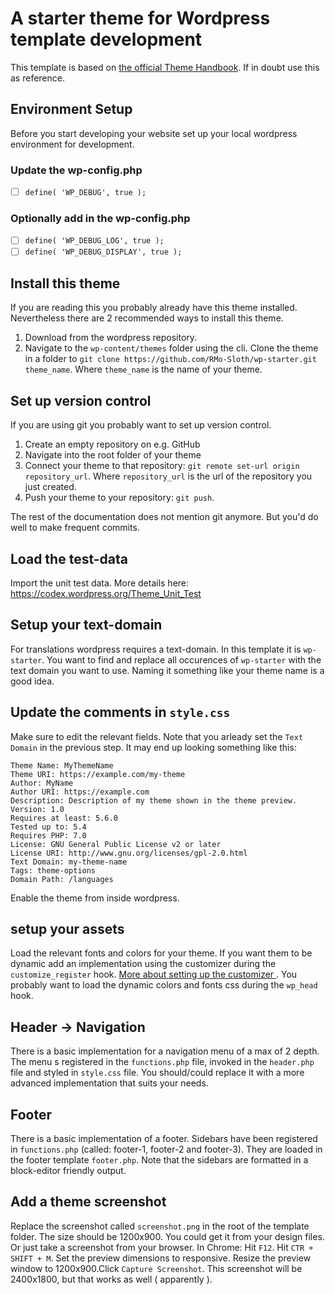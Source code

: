 # A starter theme for Wordpress template development

This template is based on [the official Theme Handbook](https://developer.wordpress.org/themes/). If in doubt use this as reference. 

## Environment Setup

Before you start developing your website set up your local wordpress environment for development.

### Update the wp-config.php
- [ ] ```define( 'WP_DEBUG', true );``` 

### Optionally add in the wp-config.php
- [ ] ```define( 'WP_DEBUG_LOG', true );```
- [ ] ```define( 'WP_DEBUG_DISPLAY', true );```

## Install this theme

If you are reading this you probably already have this theme installed. Nevertheless there are 2 recommended ways to install this theme.

1. Download from the wordpress repository.
2. Navigate to the `wp-content/themes` folder using the cli. Clone the theme in a folder to `git clone https://github.com/RMo-Sloth/wp-starter.git theme_name`. Where `theme_name` is the name of your theme.

## Set up version control

If you are using git you probably want to set up version control.

1. Create an empty repository on e.g. GitHub
2. Navigate into the root folder of your theme
3. Connect your theme to that repository: `git remote set-url origin repository_url`. Where `repository_url` is the url of the repository you just created.
4. Push your theme to your repository: `git push`.

The rest of the documentation does not mention git anymore. But you'd do well to make frequent commits.

## Load the test-data

Import the unit test data. More details here: [ https://codex.wordpress.org/Theme_Unit_Test ]( https://codex.wordpress.org/Theme_Unit_Test )

## Setup your text-domain

For translations wordpress requires a text-domain. In this template it is `wp-starter`. You want to find and replace all occurences of `wp-starter` with the text domain you want to use. Naming it something like your theme name is a good idea.

## Update the comments in `style.css`

Make sure to edit the relevant fields. Note that you arleady set the `Text Domain` in the previous step. It may end up looking something like this:

```
Theme Name: MyThemeName
Theme URI: https://example.com/my-theme
Author: MyName
Author URI: https://example.com
Description: Description of my theme shown in the theme preview.
Version: 1.0
Requires at least: 5.6.0
Tested up to: 5.4
Requires PHP: 7.0
License: GNU General Public License v2 or later
License URI: http://www.gnu.org/licenses/gpl-2.0.html
Text Domain: my-theme-name
Tags: theme-options
Domain Path: /languages
```
Enable the theme from inside wordpress.

## setup your assets
Load the relevant fonts and colors for your theme. If you want them to be dynamic add an implementation using the customizer during the `customize_register` hook. [ More about setting up the customizer ]( https://codex.wordpress.org/Theme_Customization_API ). You probably want to load the dynamic colors and fonts css during the `wp_head` hook.





## Header -> Navigation
There is a basic implementation for a navigation menu of a max of 2 depth. The menu s registered in the `functions.php` file, invoked in the `header.php` file and styled in `style.css` file. You should/could replace it with a more advanced implementation that suits your needs.

## Footer
There is a basic implementation of a footer. Sidebars have been registered in `functions.php` (called: footer-1, footer-2 and footer-3). They are loaded in the footer template `footer.php`. Note that the sidebars are formatted in a block-editor friendly output. 





## Add a theme screenshot

Replace the screenshot called `screenshot.png` in the root of the template folder. The size should be 1200x900. You could get it from your design files. Or just take a screenshot from your browser. In Chrome: Hit `F12`. Hit `CTR + SHIFT + M`. Set the preview dimensions to responsive. Resize the preview window to 1200x900.Click `Capture Screenshot`. This screenshot will be 2400x1800, but that works as well ( apparently ).